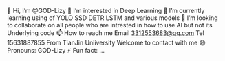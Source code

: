 👋 Hi, I’m @GOD-Lizy
👀 I’m interested in Deep Learning
🌱 I’m currently learning using of YOLO SSD DETR LSTM and various models
💞️ I’m looking to collaborate on all people who are intrested in how to use AI but not its Underlying code
📫 How to reach me Email 3312553683@qq.com Tel 15631887855 From TianJin Uniiversity Welcome to contact with me
😄 Pronouns: GOD-Lizy
⚡ Fun fact: ...
